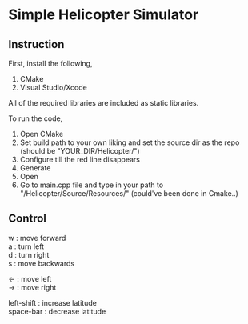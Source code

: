 # Simple Helicopter Simulator

## Instruction

First, install the following,
1. CMake
2. Visual Studio/Xcode

All of the required libraries are included as static libraries.

To run the code,

1. Open CMake
2. Set build path to your own liking and set the source dir as the repo (should be "YOUR_DIR/Helicopter/")
3. Configure till the red line disappears
4. Generate
5. Open
6. Go to main.cpp file and type in your path to "/Helicopter/Source/Resources/" (could've been done in Cmake..)

## Control

w : move forward <br />
a : turn left <br />
d : turn right <br />
s : move backwards <br />

<- : move left <br />
-> : move right <br />

left-shift : increase latitude <br />
space-bar : decrease latitude <br />
